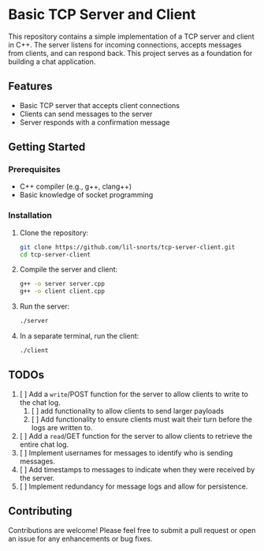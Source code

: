 # Basic TCP Server and Client

This repository contains a simple implementation of a TCP server and client in C++. The server listens for incoming connections, accepts messages from clients, and can respond back. This project serves as a foundation for building a chat application.

## Features

- Basic TCP server that accepts client connections
- Clients can send messages to the server
- Server responds with a confirmation message

## Getting Started

### Prerequisites

- C++ compiler (e.g., g++, clang++)
- Basic knowledge of socket programming

### Installation

1. Clone the repository:

   ```bash
   git clone https://github.com/lil-snorts/tcp-server-client.git
   cd tcp-server-client
   ```

2. Compile the server and client:

   ```bash
   g++ -o server server.cpp
   g++ -o client client.cpp
   ```

3. Run the server:

   ```bash
   ./server
   ```

4. In a separate terminal, run the client:

   ```bash
   ./client
   ```

## TODOs

1. [ ] Add a `write`/POST function for the server to allow clients to write to the chat log.
    1. [ ] add functionality to allow clients to send larger payloads
    2. [ ] Add functionality to ensure clients must wait their turn before the logs are written to.
2. [ ] Add a `read`/GET function for the server to allow clients to retrieve the entire chat log.
3. [ ] Implement usernames for messages to identify who is sending messages.
4. [ ] Add timestamps to messages to indicate when they were received by the server.
5. [ ] Implement redundancy for message logs and allow for persistence.

## Contributing

Contributions are welcome! Please feel free to submit a pull request or open an issue for any enhancements or bug fixes.
